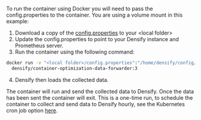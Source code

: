 To run the container using Docker you will need to pass the config.properties to the container. You are using a volume mount in this example:
1. Download a copy of the [config.properties](../../config/config.properties) to your \<local folder\>
2. Update the config.properties to point to your Densify instance and Prometheus server.
3. Run the container using the following command:
```bash
docker run -v "<local folder>/config.properties":"/home/densify/config/config.properties":ro \
  densify/container-optimization-data-forwarder:3
```
4. Densify then loads the collected data.

The container will run and send the collected data to Densify. Once the data has been sent the container will exit. This is a one-time run, to schedule the container to collect and send data to Densify hourly, see the Kubernetes cron job option [here](../CronJob/readme.md). 
